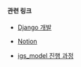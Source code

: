 #### 관련 링크
- [Django 개발](https://github.com/YJH-jm/igs)

- [Notion](https://www.notion.so/I-guess-so-9237c489ebef415baa117fe77119f032)

- [igs_model 진행 과정](https://github.com/YJH-jm/igs_model/blob/master/igs_model.md)

